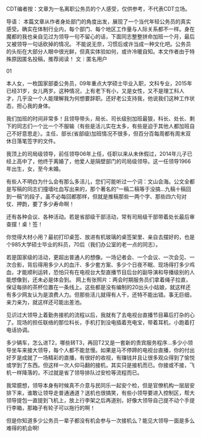CDT编者按：文章为一名离职公务员的个人感受，仅供参考，不代表CDT立场。

导语： 本篇文章从作者身处部门的角度出发，展现了一个当代年轻公务员的真实感受。确实在体制行业内，每个部门、每个地区工作量与人际关系都不一样。身在魔都的我也亲自见过为领导一句不留心的话，下面同志整整拼命加班一个月，最后又被领导一句话砍掉的情况。 不能说无奈，习惯后或许当成一种文化吧。公务员的头衔在大部分人眼中很光鲜，但真实体验如何，或许冷暖自知。本文作者由于特殊原因匿名投稿，推荐阅读！ 文︱匿名用户

01

本人女，一枚国家部委公务员，09年重点大学硕士毕业入职，文科专业，2015年已经31岁，女儿两岁。这种情况，上有老下有小，又是女性，又不是理工科人才，几乎没一个人能理解我为何想要辞职。还好老公支持我，他说我们这种工作状态，担心我的身体。

我们加班的时间非常多！且领导带头，局长、司长级别加班最狠，科长、处长、剩下的同志们一个比一个不服输（有些是活儿实在太多，有些是迫于其他人都加班自己不好意思走）。主任、部长(省部级)加班情况不很多，但百分百每周都有周末双休日落笔签字的文件。

我顶上的司局级领导，前任领导06年上任，任职以来从未休假过，2014年儿子已经上高中了，他终于离婚了，他爱人是隔壁部门的司局级领导。这一任领导1966年出生，女，至今未婚。

有些人不明白为什么会有那么多活儿，您们可能听过一个词：文山会海。公文全都是写稿的同志们撞墙吐血写出来的，那个著名的“一稿二稿等于没搞…九稿十稿回到一稿”的段子，虽不必每回都那样，但就是推稿那些一两个字、那些四六句对仗、押韵，要了多少寿命啊！

还有各种会议、各种活动。若是省部级干部活动，常有司局级干部带着处长最后审查摆！桌！签！

你觉得大材小用？最初打印桌签、放进有机玻璃的桌签架里、亲自去摆好的，也是个985大学硕士毕业的科员，70后（我们办公室的老一点的同志）。

若是国家级的活动，更超出普通人的想像。一场记者会、一个会议、一次会见、一次合影，背后得用多少人的血汗、多少套方案、多少个日夜不眠、现场得打多少鸡血，才能顺利运转，恐怕只有在电视台大型直播节目后台的副导演和导播级别的人能想像到，还未必是体会到。 网上有张照片：两会时期服务员们拿着绳子拉直，保证每排的茶杯位置在一条线上。这些都是没有编制的20出头小姑娘，就这样还有多少网友认为是浪费人力。但那些活儿就得有人干，还特不能出错。事无巨细，亲力亲为，就这样还可能出差池。

见识过大领导上着勤务接机的流程以后，我就有了去电视台直播节目幕后打杂的心了。现场的担任联络的那位科长，手机打到没电插着充电宝，带着耳机，小跑着打电话协调。

多少辆车，怎么进T2，哪些转T3，再回T2又是一套新的贵宾服务程序…多少小领导坐车来接大领导，每个人都不能怠慢。如果是马不停蹄的电视台直播，你的付出好歹是成就了一场精彩的直播，有很好的收视，有赚钱并且让很多观众得到了愉悦或学到了东西。但这样一次人仰马翻的接机，其实只是接机而已。你接或不接，飞机一样降落的，不过就是省了领导排队过安检等流程而已。

我常臆想，领导本身有时候真不介意与民同乐一起安个检，但是官僚机构一层层安排下来，谁敢让领导走普通通道？送机也很搞笑，有些小领导要进入控制区，帮大领导提包一直提到飞机上，放上行李架之后再道别，好像大领导自己提不动个手提行李箱，那箱子有轮子可以拖行的啊！

但是你知道多少公务员一辈子都没有机会参与一次接机么？能见大领导一面是多么难得的机会啊!